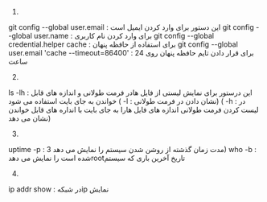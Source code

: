 1)
  git config --global user.email : این دستور برای وارد کردن ایمیل است
  git config --global user.name : برای وارد کردن نام کاربری
  git config --global credential.helper cache : برای استفاده از حافظه پنهان 
  git config --global user.email 'cache --timeout=86400' : برای قرار دادن تایم حافظه پنهان روی 24 ساعت
  
2)
  ls -lh : این درستور برای نمایش لیستی از فایل هادر فرمت طولانی و اندازه های قابل خواندن به جای بایت استفاده می شود
  ( -l : نشان دادن در فرمت طولانی)
  ( -h : در لیست کردن فرمت طولانی اندازه های فایل هارا به جای بایت با انداره های قابل خواندن نشان می دهد)
  
3) 
 uptime -p : مدت زمان گذشته از روشن شدن سیستم را نمایش می دهد
3)
 who -b : شده است را نمایش می دهدrootتاریخ آخرین باری که سیستم 
 
4)
  ip addr show : در شبکهip نمایش
